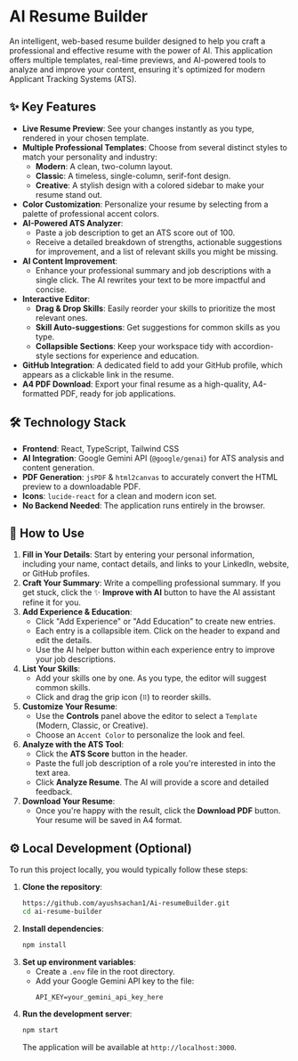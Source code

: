 
# AI Resume Builder

An intelligent, web-based resume builder designed to help you craft a professional and effective resume with the power of AI. This application offers multiple templates, real-time previews, and AI-powered tools to analyze and improve your content, ensuring it's optimized for modern Applicant Tracking Systems (ATS).

 <!-- It's recommended to add a screenshot of the app here -->

## ✨ Key Features

- **Live Resume Preview**: See your changes instantly as you type, rendered in your chosen template.
- **Multiple Professional Templates**: Choose from several distinct styles to match your personality and industry:
    - **Modern**: A clean, two-column layout.
    - **Classic**: A timeless, single-column, serif-font design.
    - **Creative**: A stylish design with a colored sidebar to make your resume stand out.
- **Color Customization**: Personalize your resume by selecting from a palette of professional accent colors.
- **AI-Powered ATS Analyzer**:
    - Paste a job description to get an ATS score out of 100.
    - Receive a detailed breakdown of strengths, actionable suggestions for improvement, and a list of relevant skills you might be missing.
- **AI Content Improvement**:
    - Enhance your professional summary and job descriptions with a single click. The AI rewrites your text to be more impactful and concise.
- **Interactive Editor**:
    - **Drag & Drop Skills**: Easily reorder your skills to prioritize the most relevant ones.
    - **Skill Auto-suggestions**: Get suggestions for common skills as you type.
    - **Collapsible Sections**: Keep your workspace tidy with accordion-style sections for experience and education.
- **GitHub Integration**: A dedicated field to add your GitHub profile, which appears as a clickable link in the resume.
- **A4 PDF Download**: Export your final resume as a high-quality, A4-formatted PDF, ready for job applications.

## 🛠️ Technology Stack

- **Frontend**: React, TypeScript, Tailwind CSS
- **AI Integration**: Google Gemini API (`@google/genai`) for ATS analysis and content generation.
- **PDF Generation**: `jsPDF` & `html2canvas` to accurately convert the HTML preview to a downloadable PDF.
- **Icons**: `lucide-react` for a clean and modern icon set.
- **No Backend Needed**: The application runs entirely in the browser.

## 🚀 How to Use

1.  **Fill in Your Details**: Start by entering your personal information, including your name, contact details, and links to your LinkedIn, website, or GitHub profiles.
2.  **Craft Your Summary**: Write a compelling professional summary. If you get stuck, click the ✨ **Improve with AI** button to have the AI assistant refine it for you.
3.  **Add Experience & Education**:
    - Click "Add Experience" or "Add Education" to create new entries.
    - Each entry is a collapsible item. Click on the header to expand and edit the details.
    - Use the AI helper button within each experience entry to improve your job descriptions.
4.  **List Your Skills**:
    - Add your skills one by one. As you type, the editor will suggest common skills.
    - Click and drag the grip icon (`⠿`) to reorder skills.
5.  **Customize Your Resume**:
    - Use the **Controls** panel above the editor to select a `Template` (Modern, Classic, or Creative).
    - Choose an `Accent Color` to personalize the look and feel.
6.  **Analyze with the ATS Tool**:
    - Click the **ATS Score** button in the header.
    - Paste the full job description of a role you're interested in into the text area.
    - Click **Analyze Resume**. The AI will provide a score and detailed feedback.
7.  **Download Your Resume**:
    - Once you're happy with the result, click the **Download PDF** button. Your resume will be saved in A4 format.

## ⚙️ Local Development (Optional)

To run this project locally, you would typically follow these steps:

1.  **Clone the repository**:
    ```bash
    https://github.com/ayushsachan1/Ai-resumeBuilder.git
    cd ai-resume-builder
    ```
2.  **Install dependencies**:
    ```bash
    npm install
    ```
3.  **Set up environment variables**:
    - Create a `.env` file in the root directory.
    - Add your Google Gemini API key to the file:
      ```
      API_KEY=your_gemini_api_key_here
      ```
4.  **Run the development server**:
    ```bash
    npm start
    ```
    The application will be available at `http://localhost:3000`.
